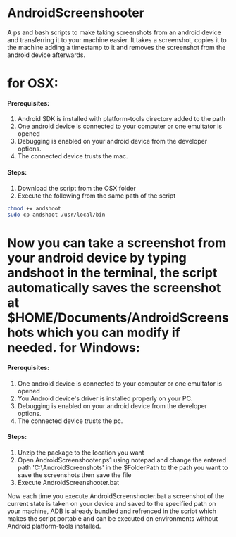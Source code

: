 AndroidScreenshooter
====================

A ps and bash scripts to make taking screenshots from an android device and transferring it to your machine easier.
It takes a screenshot, copies it to the machine adding a timestamp to it and removes the screenshot from the android device afterwards.

for OSX:
========
#### Prerequisites:
1. Android SDK is installed with platform-tools directory added to the path
2. One android device is connected to your computer or one emultator is opened
3. Debugging is enabled on your android device from the developer options.
4. The connected device trusts the mac.

#### Steps:
1. Download the script from the OSX folder
2. Execute the following from the same path of the script
```bash
chmod +x andshoot
sudo cp andshoot /usr/local/bin
```
Now you can take a screenshot from your android device by typing andshoot in the terminal, the script automatically saves the screenshot at $HOME/Documents/AndroidScreenshots which you can modify if needed.
for Windows:
==============
#### Prerequisites:
1. One android device is connected to your computer or one emultator is opened
2. You Android device's driver is installed properly on your PC.
3. Debugging is enabled on your android device from the developer options.
4. The connected device trusts the pc.

#### Steps:
1. Unzip the package to the location you want
2. Open AndroidScreenshooter.ps1 using notepad and change the entered path 'C:\AndroidScreenshots\' in the $FolderPath to the path you want to save the screenshots then save the file
3. Execute AndroidScreenshooter.bat

Now each time you execute AndroidScreenshooter.bat a screenshot of the current state is taken on your device and saved to the specified path on your machine, ADB is already bundled and refrenced in the script which makes the script portable and can be executed on environments without Android platform-tools installed.
